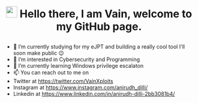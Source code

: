 

# <p align = "center"> <img src="https://raw.githubusercontent.com/MartinHeinz/MartinHeinz/master/wave.gif" width="30"> Hello there, I am Vain, welcome to my GitHub page. </p>
<p align="center">
</p>

- 🔭 I’m currently studying for my eJPT and building a really cool tool I'll soon make public 😉
- 👀 I’m interested in Cybersecurity and Programming
- 🌱 I’m currently learning Windows privilege escalaton
- 📫 You can reach out to me on
- Twitter at https://twitter.com/VainXploits
- Instagram at https://www.instagram.com/anirudh_dilli/
- Linkedin at https://www.linkedin.com/in/anirudh-dilli-2bb3081b4/

<!---
VainXploits/VainXploits is a ✨ special ✨ repository because its `README.md` (this file) appears on your GitHub profile.
You can click the Preview link to take a look at your changes.
--->
